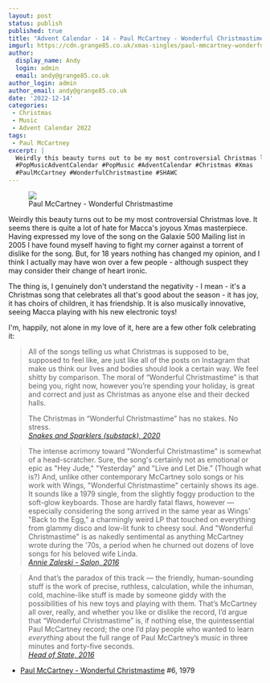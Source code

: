 ```yaml
---
layout: post
status: publish
published: true
title: "Advent Calendar - 14 - Paul McCartney - Wonderful Christmastime"
imgurl: https://cdn.grange85.co.uk/xmas-singles/paul-mmcartney-wonderful-christmastime-sleeve.jpg
author:
  display_name: Andy
  login: admin
  email: andy@grange85.co.uk
author_login: admin
author_email: andy@grange85.co.uk
date: '2022-12-14'
categories:
 - Christmas
 - Music
 - Advent Calendar 2022
tags:
 - Paul McCartney
excerpt: |
  Weirdly this beauty turns out to be my most controversial Christmas love. It seems there is quite a lot of hate for Macca's joyous Xmas masterpiece.
  #PopMusicAdventCalendar #PopMusic #AdventCalendar #Christmas #Xmas
  #PaulMcCartney #WonderfulChristmastime #SHAWC
---
```

<figure class="aligncenter"><img src="https://cdn.grange85.co.uk/xmas-singles/paul-mmcartney-wonderful-christmastime-sleeve.jpg" class="img-responsive" /><figcaption>Paul McCartney - Wonderful Christmastime</figcaption></figure>
Weirdly this beauty turns out to be my most controversial Christmas love. It seems there is quite a lot of hate for Macca's joyous Xmas masterpiece. Having expressed my love of the song on the Galaxie 500 Mailing list in 2005 I have found myself having to fight my corner against a torrent of dislike for the song. But, for 18 years nothing has changed my opinion, and I think I actually may have won over a few people - although suspect they may consider their change of heart ironic.

The thing is, I genuinely don't understand the negativity - I mean - it's a Christmas song that celebrates all that's good about the season  - it has joy, it has choirs of children, it has friendship. It is also musically innovative, seeing Macca playing with his new electronic toys!

I'm, happily, not alone in my love of it, here are a few other folk celebrating it:

> All of the songs telling us what Christmas is supposed to be, supposed to feel like, are just like all of the posts on Instagram that make us think our lives and bodies should look a certain way. We feel shitty by comparison. The moral of “Wonderful Christmastime” is that being you, right now, however you’re spending your holiday, is great and correct and just as Christmas as anyone else and their decked halls.
> 
> The Christmas in “Wonderful Christmastime” has no stakes. No stress.  
_[Snakes and Sparklers (substack), 2020](https://brendanmenapace.substack.com/p/wonderful-christmastime-is-the-only)_

> The intense acrimony toward "Wonderful Christmastime" is somewhat of a head-scratcher. Sure, the song's certainly not as emotional or epic as "Hey Jude," "Yesterday" and "Live and Let Die." (Though what is?) And, unlike other contemporary McCartney solo songs or his work with Wings, "Wonderful Christmastime" certainly shows its age. It sounds like a 1979 single, from the slightly foggy production to the soft-glow keyboards. Those are hardly fatal flaws, however — especially considering the song arrived in the same year as Wings' "Back to the Egg," a charmingly weird LP that touched on everything from glammy disco and low-lit funk to cheesy soul. And "Wonderful Christmastime" is as nakedly sentimental as anything McCartney wrote during the '70s, a period when he churned out dozens of love songs for his beloved wife Linda.  
_[Annie Zaleski - Salon, 2016](https://www.salon.com/2016/12/11/in-defense-of-paul-mccartneys-wonderful-christmastime/)_

> And that’s the paradox of this track — the friendly, human-sounding stuff is the work of precise, ruthless, calculation, while the inhuman, cold, machine-like stuff is made by someone giddy with the possibilities of his new toys and playing with them. That’s McCartney all over, really, and whether you like or dislike the record, I’d argue that “Wonderful Christmastime” is, if nothing else, the quintessential Paul McCartney record; the one I’d play people who wanted to learn *everything* about the full range of Paul McCartney’s music in three minutes and forty-five seconds.  
_[Head of State, 2016](https://andrewhickey.info/2016/12/12/in-defence-of-wonderful-christmastime/)_

 - [Paul McCartney - Wonderful Christmastime](https://www.youtube.com/watch?v=94Ye-3C1FC8) #6, 1979

